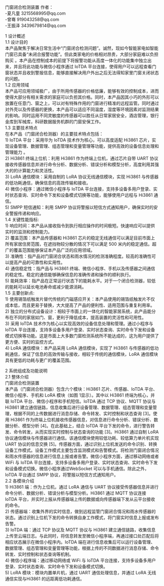 <p>
门窗闭合检测装置
作者：<br>
-夏凡童	3215568995@qq.com<br>
-曾骞	919043258@qq.com<br>
-王振泽	3439679814@qq.com<br>

<p>
1 设计概述<br>
	1.1 设计目的<br>
		本产品聚焦于解决日常生活中“门窗闭合检测问题”。诚然，现如今智能家电如智能门窗已具备“未闭合报警功能”。但此类家电的价格相对昂贵，大部分家庭难以负担购买 。本产品在控制成本的前提下将报警功能从高度一体化的功能集中独立出来，并且将此功能与微信小程序通过 IoTDA 平台连接，使得用户可以远程查看门窗状态并且收到警报信息，能够直接解决用户外出之后无法得知家里门窗关闭状态的问题。<br>
	1.2 应用领域<br>
		本产品可应用领域极广，由于所用传感器的价格低廉，能够有效的控制成本，进而使得大部分有相关需求的家庭可以负担其价格。同时，本产品因其小巧的外形可以放置在任意门、窗之上，可以对有特殊作用的门窗进行精准的远程监管。同时通过对外壳以及传感器的更换，本产品可以适应不同温度，湿度等环境因素对监测结果的影响。同时运用不同灵敏度的传感器可以胜任从日常家居安全，酒店管理，银行金库到军械库，科研数据服务机群的门窗安保工作。<br>
	1.3 主要技术特点<br>
		在本产品（门窗闭合检测器）的主要技术特点包括：<br>
		1) IoTDA 平台：采用华为 IoTDA 技术作为核心，可以高度适配 Hi3861 芯片，实现设备管理、数据管理、组态管理和变量管理等功能，提供高效的设备信息处理和管理能力 。<br>
		2) Hi3861 终端上位机：利用 Hi3861 作为终端上位机，通过芯片自带 UART 协议接收传感器信息并进行命令分析、数据分析、错误分析和模型分析，高度利用其强大的的计算能力和灵活性。<br>
		3) LoRA 通信模块：采用自制的 LoRA 协议无线通信模块，实现 Hi3861 与传感器的低功耗通信，确保信息的高效传输和接收。<br>
		4) 微信小程序：通过微信小程序与 IoTDA 平台连接，支持多设备多用户登录、实时状态查询、实时命令下发和设备模式切换等功能，能够使用户远程与 Hi3861 通信。<br>
		5) SMPP 短信通知：利用 SMPP 协议将警报以短信方式通知用户，确保实时的安全警报传递和响应。<br>
1.4 关键性能指标:<br>
		1) 响应时间：本产品从接收指令到执行相应操作的时间极短。快速响应可以提供实时的监测和控制能力。<br>
		2) 覆盖范围：本产品传感器和 Hi3861 芯片的稳定无线通信可以满足目前市面上所有家居住房范围，在遮挡物较分散的情况下可以满足 500 米内的稳定通信。超广的覆盖范围能够保证本产品广泛的应用领域。<br>
		3) 准确性：指产品对门窗闭合状态和雨水情况的检测准确程度。较高的准确性可以提高产品的可靠性和实用性。<br>
		4) 通信稳定性：指产品与 Hi3861 终端、微信小程序、手机以及传感器之间通信的稳定性。稳定的通信能够确保信息的准确传递和操作的顺利执行。<br>
		5) 能耗效率：指产品在正常运行状态下的能耗水平。对于一个闭合检测器，较低的能耗可以延长电池寿命或减少能源消耗。<br>
1.5 主要创新点:<br>
		1) 使用锡箔纸触发片替代传统的门磁感应开关：本产品使用的锡箔纸触发片不仅成本低，而且更易于替换，大大提高了产品的便利性、适用范围与重复利用率。<br>
		2) 独立的分布式设备设计：相较于市面上的一体化的智能家居系统，此产品能分布在不同的家居如门、窗，更利于降低成本，提高装置的灵活性和可用性。<br>
		3) 采用 IoTDA 技术作为核心以实现高效的设备信息处理和管理。通过小程序与 IoTDA 平台连接，支持多设备多用户登录、实时状态查询、实时命令下发和设备模式切换等功能。这是市面上大多数门窗检测系统所不能达成的，这为用户提供了更方便、实时的监控方式。<br>
		4) LoRA 通信模块：本产品采用 LoRA 通信模块，实现了 Hi3861 与传感器的低功耗通信，保证了信息的高效传输与接收，相较于传统的通信模块，LoRA 通信模块具有更低的功耗与更广的覆盖范围。<br>
</p>
2 系统组成及功能说明<br>
	2.1 整体介绍<br>
	门窗闭合检测装置<br>
	本产品（门窗闭合检测器）包含六个模块：Hi3861 芯片、传感器、IoTDA 平台、微信小程序、手机和 LoRA 模块（如图 1显示）。其中以 Hi3861 终端为核心，并联 IoTDA 平台、微信小程序和手机短信。IoTDA 通过 TCP 协议、MQTT 协议与 Hi3861 建立通信链路，信息收集后进行设备管理、数据管理、组态管理和变量管理，根据不同的上传数据进行消息存储、命令转发、实时控制和状态查询 [3]。使用 Hi3861 作为终端上位机接收传感器信息，对信息进行命令分析、错误分析、数据分析、模型分析 [4]。在此基础上，结合 IoTDA 平台下发的命令，进行警告转发、命令转发，从而实现实时控制与状态查询的功能 [3]。Hi3861 通过自制 LoRA 协议通信模块与传感器进行通信。该通信模块使用较低功耗、较低算力单片机实现 UART 协议的信息交换 [5]。传感器方面，通过识别上位机发送的命令识别、转换设备工作模式。设备工作模式主要包含监测模式和告警模式。将检测门窗闭合情况和雨水传感器的信息进行信息上报或者告警。微信小程序方面，通过移动网络或者WiFi 与 IoTDA 平台连接，支持多设备多用户登录、实时状态查询、实时命令下发和设备模式切换。微信小程序通过WebSocket 可以与手机通信。除此之外，IoTDA 平台通过 SMPP 协议，将警报以短信方式通知用户。<br>
	2.2 各模块介绍<br>
		1) Hi3861 端：作为上位机，通过 LoRA 通信与 UART 协议接受传感器信息并进行命令分析、数据分析、错误分析与模型分析。Hi3861 通过 MQTT 协议连接 IoTDA 平台，并实时上报从传感器端上传的数据或向传感器端下发从云平台接收的命令。<br>
		2) 传感器端：收集外界的实时信息，做到远程监管门窗闭合情况和雨水传感器的状态。通过识别上位机下发的命令转换自身工作模式，将门窗实时信息上报或发布告警。<br>
		3) IoTDA 端：通过 TCP 协议及 MQTT 协议与 Hi3861 建立通信链路，收集信息上传至云端日志。与此同时，将信息转发至微信小程序端，再通过接口处匹配后将相应状态展示在微信小程序内。IoTDA 端在进行信息收集后可以运行设备管理、数据管理、组态管理和变量管理等功能，根据上传的不同数据进行消息存储、命令转发、实时控制和状态查询等机制。<br>
		4) 微信小程序端：通过移动网络或 WiFi 与 IoTDA 平台连接，支持多设备多用户登录、实时状态查询、实时命令下发和设备模式切换。<br>
		5) LoRA 模块：模块内置单片机，通过 UART 通信处理信息，并通过 LoRA 无线通信实现与Hi3861 的远距离低功耗通信。<br>
